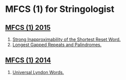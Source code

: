 # MFCS (1) for Stringologist
## [MFCS (1) 2015](https://dblp.org/db/conf/mfcs/mfcs2015-1.html)
  1. [Strong Inapproximability of the Shortest Reset Word.](https://doi.org/10.1007/978-3-662-48057-1_19)  
  2. [Longest Gapped Repeats and Palindromes.](https://doi.org/10.1007/978-3-662-48057-1_16)  
  
## [MFCS (1) 2014](https://dblp.org/db/conf/mfcs/mfcs2014-1.html)
  1. [Universal Lyndon Words.](https://doi.org/10.1007/978-3-662-44522-8_12)  
  